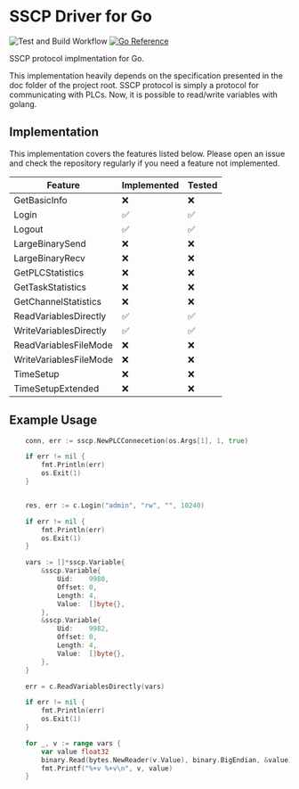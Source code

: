# SSCP Driver for Go

![Test and Build Workflow](https://github.com/cebecifaruk/go-sscp/actions/workflows/test.yaml/badge.svg) [![Go Reference](https://pkg.go.dev/badge/github.com/cebecifaruk/go-sscp.svg)](https://pkg.go.dev/github.com/cebecifaruk/go-sscp)

SSCP protocol implmentation for Go.

This implementation heavily depends on the specification presented in the doc folder of the project root.
SSCP protocol is simply a protocol for communicating with PLCs. Now, it is possible to read/write variables
with golang.

## Implementation

This implementation covers the features listed below. Please open an issue and check the repository regularly
if you need a feature not implemented.


| Feature                 | Implemented  | Tested  |
|-------------------------|--------------|---------|
| GetBasicInfo            | ❌           | ❌       |
| Login                   | ✅           | ✅       |
| Logout                  | ✅           | ✅       |
| LargeBinarySend         | ❌           | ❌       |
| LargeBinaryRecv         | ❌           | ❌       |
| GetPLCStatistics        | ❌           | ❌       |
| GetTaskStatistics       | ❌           | ❌       |
| GetChannelStatistics    | ❌           | ❌       |
| ReadVariablesDirectly   | ✅           | ✅       |
| WriteVariablesDirectly  | ✅           | ✅       |
| ReadVariablesFileMode   | ❌           | ❌       |
| WriteVariablesFileMode  | ❌           | ❌       |
| TimeSetup               | ❌           | ❌       |
| TimeSetupExtended       | ❌           | ❌       |



## Example Usage


```go
	conn, err := sscp.NewPLCConnecetion(os.Args[1], 1, true)

	if err != nil {
		fmt.Println(err)
		os.Exit(1)
	}


	res, err := c.Login("admin", "rw", "", 10240)

	if err != nil {
		fmt.Println(err)
		os.Exit(1)
	}

	vars := []*sscp.Variable{
		&sscp.Variable{
			Uid:    9980,
			Offset: 0,
			Length: 4,
			Value:  []byte{},
		},
		&sscp.Variable{
			Uid:    9982,
			Offset: 0,
			Length: 4,
			Value:  []byte{},
		},
	}

	err = c.ReadVariablesDirectly(vars)

	if err != nil {
		fmt.Println(err)
		os.Exit(1)
	}

	for _, v := range vars {
		var value float32
		binary.Read(bytes.NewReader(v.Value), binary.BigEndian, &value)
		fmt.Printf("%+v %+v\n", v, value)
	}
```